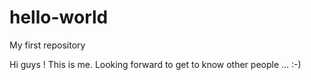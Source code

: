 # hello-world
My first repository

Hi guys ! This is me. Looking forward to get to know other people ... :-)
